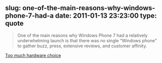 slug: one-of-the-main-reasons-why-windows-phone-7-had-a
date: 2011-01-13 23:23:00
type: quote
---

> One of the main reasons why Windows Phone 7 had a relatively underwhelming launch is that there was no single “Windows phone” to gather buzz, press, extensive reviews, and customer affinity.

[Too much hardware choice](http://www.marco.org/2730711751)
